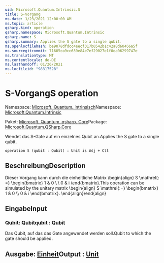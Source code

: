 ```yaml
---
uid: Microsoft.Quantum.Intrinsic.S
title: S-Vorgang
ms.date: 1/23/2021 12:00:00 AM
ms.topic: article
qsharp.kind: operation
qsharp.namespace: Microsoft.Quantum.Intrinsic
qsharp.name: S
qsharp.summary: Applies the S gate to a single qubit.
ms.openlocfilehash: be9078dfdcc4eecf317b0542b1c42a8d60466a5f
ms.sourcegitcommit: 71605ea9cc630e84e7ef29027e1f0ea06299747e
ms.translationtype: MT
ms.contentlocale: de-DE
ms.lasthandoff: 01/26/2021
ms.locfileid: "98817528"
---
```

# <a name="s-operation"></a><span data-ttu-id="69980-102">S-Vorgang</span><span class="sxs-lookup"><span data-stu-id="69980-102">S operation</span></span>

<span data-ttu-id="69980-103">Namespace: [Microsoft. Quantum. intrinsisch](xref:Microsoft.Quantum.Intrinsic)</span><span class="sxs-lookup"><span data-stu-id="69980-103">Namespace: [Microsoft.Quantum.Intrinsic](xref:Microsoft.Quantum.Intrinsic)</span></span>

<span data-ttu-id="69980-104">Paket: [Microsoft. Quantum. qsharp. Core](https://nuget.org/packages/Microsoft.Quantum.QSharp.Core)</span><span class="sxs-lookup"><span data-stu-id="69980-104">Package: [Microsoft.Quantum.QSharp.Core](https://nuget.org/packages/Microsoft.Quantum.QSharp.Core)</span></span>


<span data-ttu-id="69980-105">Wendet das S-Gate auf ein einzelnes Qubit an.</span><span class="sxs-lookup"><span data-stu-id="69980-105">Applies the S gate to a single qubit.</span></span>

```qsharp
operation S (qubit : Qubit) : Unit is Adj + Ctl
```


## <a name="description"></a><span data-ttu-id="69980-106">Beschreibung</span><span class="sxs-lookup"><span data-stu-id="69980-106">Description</span></span>

<span data-ttu-id="69980-107">Dieser Vorgang kann durch die einheitliche Matrix \begin{align} S \mathrel{: =} \begin{bmatrix} 1 & 0 \\ \\ 0 & i \end{bmatrix}.</span><span class="sxs-lookup"><span data-stu-id="69980-107">This operation can be simulated by the unitary matrix \begin{align} S \mathrel{:=} \begin{bmatrix} 1 & 0 \\\\ 0 & i \end{bmatrix}.</span></span>
<span data-ttu-id="69980-108">\end{align}</span><span class="sxs-lookup"><span data-stu-id="69980-108">\end{align}</span></span>

## <a name="input"></a><span data-ttu-id="69980-109">Eingabe</span><span class="sxs-lookup"><span data-stu-id="69980-109">Input</span></span>

### <a name="qubit--qubit"></a><span data-ttu-id="69980-110">Qubit: [Qubit](xref:microsoft.quantum.lang-ref.qubit)</span><span class="sxs-lookup"><span data-stu-id="69980-110">qubit : [Qubit](xref:microsoft.quantum.lang-ref.qubit)</span></span>

<span data-ttu-id="69980-111">Das Qubit, auf das das Gate angewendet werden soll.</span><span class="sxs-lookup"><span data-stu-id="69980-111">Qubit to which the gate should be applied.</span></span>



## <a name="output--unit"></a><span data-ttu-id="69980-112">Ausgabe: [Einheit](xref:microsoft.quantum.lang-ref.unit)</span><span class="sxs-lookup"><span data-stu-id="69980-112">Output : [Unit](xref:microsoft.quantum.lang-ref.unit)</span></span>

